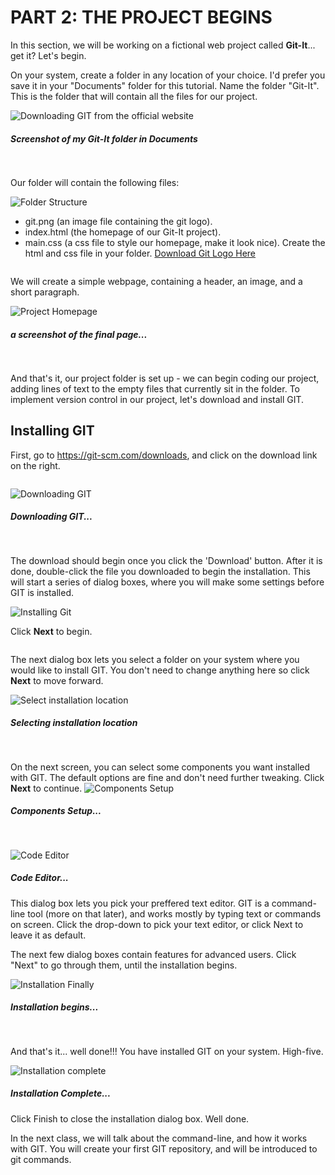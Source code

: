 # PART 2: THE PROJECT BEGINS
In this section, we will be working on a fictional web project called **Git-It**... get it? Let's begin. 

On your system, create a folder in any location of your choice. I'd prefer you save it in your "Documents" folder for this tutorial. Name the folder "Git-It". This is the folder that will contain all the files for our project. 


![Downloading GIT from the official website](./screenshots/1-NewFolder.png)
##### Screenshot of my __Git-It__ folder in Documents
<pre>

</pre>
Our folder will contain the following files:

![Folder Structure](./screenshots/2-FolderStructure.png)
 - git.png (an image file containing the git logo). 
 - index.html (the homepage of our Git-It project).
 - main.css (a css file to style our homepage, make it look nice). 
 Create the html and css file in your folder. 
 [Download Git Logo Here](https://git-scm.com/images/logos/downloads/Git-Icon-1788C.png "Download GIT logo")
<pre>
</pre>
We will create a simple webpage, containing a header, an image, and a short paragraph. 
 
![Project Homepage](./screenshots/3-GitItHomepage.png)
##### a screenshot of the final page...
<pre>

</pre>
And that's it, our project folder is set up - we can begin coding our project, adding lines of text to the empty files that currently sit in the folder. To implement version control in our project, let's download and install GIT.

## Installing GIT
First, go to https://git-scm.com/downloads, and click on the download link on the right. 
 <pre>
</pre>
![Downloading GIT](./screenshots/4-DownloadGit.png)
##### Downloading GIT...
<pre>

</pre>

The download should begin once you click the 'Download' button. After it is done, double-click the file you downloaded to begin the installation. This will start a series of dialog boxes, where you will make some settings before GIT is installed. 

![Installing Git](./screenshots/5-GITinstallation.png) 

Click **Next** to begin. 

<pre>
</pre>

The next dialog box lets you select a folder on your system where you would like to install GIT. You don't need to change anything here so click **Next** to move forward.

![Select installation location](./screenshots/6-DestinationLocation.png)
##### Selecting installation location 
 <pre>

</pre> 
On the next screen, you can select some components you want installed with GIT. The default options are fine and don't need further tweaking. Click **Next** to continue.
![Components Setup](./screenshots/7-ComponentsSetup.png)
##### Components Setup...
<pre>

</pre>
![Code Editor](./screenshots/8-CodeEditor.png)
##### Code Editor...

This dialog box lets you pick your preffered text editor. GIT is a command-line tool (more on that later), and works mostly by typing text or commands on screen. Click the drop-down to pick your text editor, or click Next to leave it as default.

The next few dialog boxes contain features for advanced users. Click "Next" to go through them, until the installation begins. 

![Installation Finally](./screenshots/9-InstallationFinally.png)
##### Installation begins...
<pre>

</pre>
And that's it... well done!!! You have installed GIT on your system. High-five.

![Installation complete](./screenshots/10-InstallationComplete.png)
##### Installation Complete... 

Click Finish to close the installation dialog box. Well done.

In the next class, we will talk about the command-line, and how it works with GIT. You will create your first GIT repository, and will be introduced to git commands.


